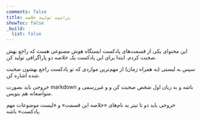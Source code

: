 ```yaml
---
comments: false
title: پرامپت تولید خلاصه
showToc: false
_build:
  list: false
---
```


این محتوای یکی از قسمت‌های پادکست ایستگاه هوش مصنوعی هست که راجع بهش صحبت کردم. ابتدا برای این پادکست یک خلاصه دو پاراگرافی تولید کن. 

سپس به لیستی (به همراه زمان) از مهم‌ترین مواردی که تو پادکست راجع بهشون صحبت شده اشاره کن. 

خروجی باید بصورت markdown باشه و به زبان اول شخص صحبت کن و و غیررسمی و متواضعانه هم بنویس. 

خروجی باید دو تا تیتر به نام‌های «خلاصه این قسمت» و «لیست موضوعات مهم پادکست» باشه. 